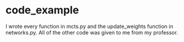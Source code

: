 # code_example

I wrote every function in mcts.py and the update_weights function in networks.py. All of the other code was given to me from my professor. 
